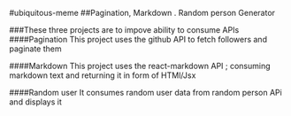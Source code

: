 #ubiquitous-meme
##Pagination, Markdown . Random person Generator

###These three projects are to impove ability to consume APIs
####Pagination
This project uses the github API to fetch followers and paginate them

####Markdown
This project uses the react-markdown API ; consuming markdown text and returning it in form of HTMl/Jsx

####Random user
It consumes random user data from random person APi and displays it
